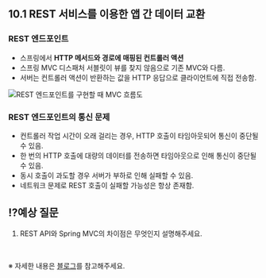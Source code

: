 ## 10.1 REST 서비스를 이용한 앱 간 데이터 교환

### REST 엔드포인트

- 스프링에서 **HTTP 메서드와 경로에 매핑된 컨트롤러 액션**
- 스프링 MVC 디스패처 서블릿이 뷰를 찾지 않음으로 기존 MVC와 다름.
- 서버는 컨트롤러 액션이 반환하는 값을 HTTP 응답으로 클라이언트에 직접 전송함.

![REST 엔드포인트를 구현할 때 MVC 흐름도](https://github.com/user-attachments/assets/10a53f8b-f4ad-4f54-a972-4d298980b251)

### REST 엔드포인트의 통신 문제

- 컨트롤러 작업 시간이 오래 걸리는 경우, HTTP 호출이 타임아웃되어 통신이 중단될 수 있음.
- 한 번의 HTTP 호출에 대량의 데이터를 전송하면 타임아웃으로 인해 통신이 중단될 수 있음.
- 동시 호출이 과도할 경우 서버가 부하로 인해 실패할 수 있음.
- 네트워크 문제로 REST 호출이 실패할 가능성은 항상 존재함.

## ⁉️예상 질문

1. REST API와 Spring MVC의 차이점은 무엇인지 설명해주세요.

&nbsp;

※ 자세한 내용은 [블로그](https://mandusitstudy.tistory.com/437)를 참고해주세요.